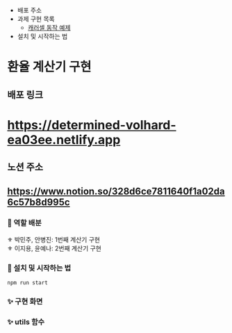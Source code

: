 - 배포 주소
- 과제 구현 목록
    - [캐러셀 동작 예제](https://github.com/qhtjd2131/wanted_pre_onboarding)
- 설치 및 시작하는 법


# 환율 계산기 구현

## 배포 링크
<h1><a href='https://determined-volhard-ea03ee.netlify.app'>https://determined-volhard-ea03ee.netlify.app</a></h1>

## 노션 주소
<h2><a href='https://www.notion.so/328d6ce7811640f1a02da6c57b8d995c'>https://www.notion.so/328d6ce7811640f1a02da6c57b8d995c</a></h2>

### 🔮 역할 배분
⚜ 박민주, 안병진: 1번째 계산기 구현<br/>
⚜ 이지용, 윤예나: 2번째 계산기 구현<br/>

### 🧶 설치 및 시작하는 법

```
npm run start
```

### ✨ 구현 화면




### ✨ utils 함수

#### 
